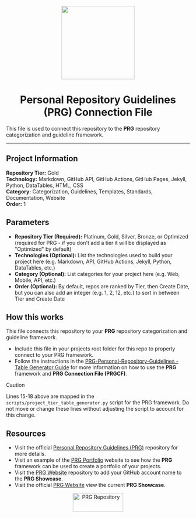 <div align="center">
    <a href="https://github.com/scottgriv/PRG-Personal-Repository-Guidelines" target="_blank">
        <img src="https://github.com/scottgriv/PRG-Personal-Repository-Guidelines/raw/main/docs/images/PRG.png" width="200" height="200"/>
    </a>
</div>

<h1 align="center">Personal Repository Guidelines (PRG) Connection File</h1>

This file is used to connect this repository to the **PRG** repository categorization and guideline framework.

---------------

## Project Information

**Repository Tier:** Gold <br>
**Technology:** Markdown, GitHub API, GitHub Actions, GitHub Pages, Jekyll, Python, DataTables, HTML, CSS <br>
**Category:** Categorization, Guidelines, Templates, Standards, Documentation, Website <br>
**Order:** 1 <br>

## Parameters

- **Repository Tier (Required):** Platinum, Gold, Silver, Bronze, or Optimized (required for PRG - if you don't add a tier it will be displayed as "Optimized" by default)
- **Technologies (Optional):** List the technologies used to build your project here (e.g. Markdown, API, GitHub Actions, Jekyll, Python, DataTables, etc.)
- **Category (Optional):** List categories for your project here (e.g. Web, Mobile, API, etc.)
- **Order (Optional):** By default, repos are ranked by Tier, then Create Date, but you can also add an integer (e.g. 1, 2, 12, etc.) to sort in between Tier and Create Date

## How this works

This file connects this repository to your **PRG** repository categorization and guideline framework.
- Include this file in your projects root folder for this repo to properly connect to your PRG framework.
- Follow the instructions in the [PRG-Personal-Repository-Guidelines - Table Generator Guide](https://github.com/scottgriv/PRG-Personal-Repository-Guidelines/blob/main/categories/table_generator_guide.md) for more information on how to use the **PRG** framework and **PRG Connection File (PRGCF)**.

> [!CAUTION]
> Lines 15-18 above are mapped in the `scripts/project_tier_table_generator.py` script for the PRG framework. Do not move or change these lines without adjusting the script to account for this change.

## Resources

- Visit the official [Personal Repository Guidelines (PRG)](https://github.com/scottgriv/PRG-Personal-Repository-Guidelines) repository for more details.
- Visit an example of the [PRG Portfolio](https://prgportfolio.com) website to see how the **PRG** framework can be used to create a portfolio of your projects.
- Visit the [PRG Website](https://github.com/scottgriv/PRG-Website) repository to add your GitHub account name to the **PRG Showcase**.
- Visit the official [PRG Website](https://prgoptimized.netlify.app) view the current **PRG Showcase**.

<p align="center">
    <a href="https://github.com/scottgriv/PRG-Personal-Repository-Guidelines" target="_blank">
        <img src="https://github.com/scottgriv/PRG-Personal-Repository-Guidelines/raw/main/docs/images/prg_optimized.png" alt="PRG Repository" width="138" height="51" />
    </a>
</p>